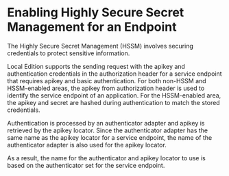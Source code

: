 ﻿---
sidebar_position: 2
---

# Enabling Highly Secure Secret Management for an Endpoint

<head>
  <meta name="guidename" content="API Management"/>
  <meta name="context" content="GUID-035741ad-a745-4a20-b46f-cc38daa3bef5"/>
</head>

The Highly Secure Secret Management (HSSM) involves securing credentials to protect sensitive information. 

Local Edition supports the sending request with the apikey and authentication credentials in the authorization header for a service endpoint that requires apikey and basic authentication. For both non-HSSM and HSSM-enabled areas, the apikey from authorization header is used to identify the service endpoint of an application. For the HSSM-enabled area, the apikey and secret are hashed during authentication to match the stored credentials.

Authentication is processed by an authenticator adapter and apikey is retrieved by the apikey locator. Since the authenticator adapter has the same name as the apikey locator for a service endpoint, the name of the authenticator adapter is also used for the apikey locator.

As a result, the name for the authenticator and apikey locator to use is based on the authenticator set for the service endpoint.

 
